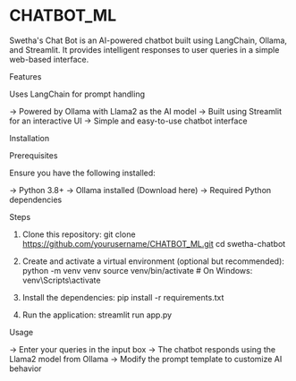 # CHATBOT_ML

Swetha's Chat Bot is an AI-powered chatbot built using LangChain, Ollama, and Streamlit. It provides intelligent responses to user queries in a simple web-based interface.

Features

Uses LangChain for prompt handling

-> Powered by Ollama with Llama2 as the AI model
-> Built using Streamlit for an interactive UI
-> Simple and easy-to-use chatbot interface

Installation

Prerequisites

Ensure you have the following installed:

-> Python 3.8+
-> Ollama installed (Download here)
-> Required Python dependencies

Steps

1. Clone this repository:
   git clone https://github.com/yourusername/CHATBOT_ML.git
   cd swetha-chatbot

2. Create and activate a virtual environment (optional but recommended):
   python -m venv venv
   source venv/bin/activate  # On Windows: venv\Scripts\activate

3. Install the dependencies:
   pip install -r requirements.txt

4. Run the application:
   streamlit run app.py

Usage

-> Enter your queries in the input box
-> The chatbot responds using the Llama2 model from Ollama
-> Modify the prompt template to customize AI behavior
